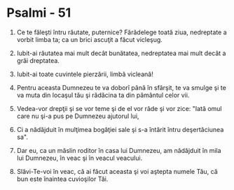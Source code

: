 # Psalmi - 51

1. Ce te făleşti întru răutate, puternice? Fărădelege toată ziua, nedreptate a vorbit limba ta; ca un brici ascuţit a făcut vicleşug. 

2. Iubit-ai răutatea mai mult decât bunătatea, nedreptatea mai mult decât a grăi dreptatea. 

3. Iubit-ai toate cuvintele pierzării, limbă vicleană! 

4. Pentru aceasta Dumnezeu te va doborî până în sfârşit, te va smulge şi te va muta din locaşul tău şi rădăcina ta din pământul celor vii. 

5. Vedea-vor drepţii şi se vor teme şi de el vor râde şi vor zice: "Iată omul care nu şi-a pus pe Dumnezeu ajutorul lui, 

6. Ci a nădăjduit în mulţimea bogăţiei sale şi s-a întărit întru deşertăciunea sa". 

7. Dar eu, ca un măslin roditor în casa lui Dumnezeu, am nădăjduit în mila lui Dumnezeu, în veac şi în veacul veacului. 

8. Slăvi-Te-voi în veac, că ai făcut aceasta şi voi aştepta numele Tău, că bun este înaintea cuvioşilor Tăi. 

